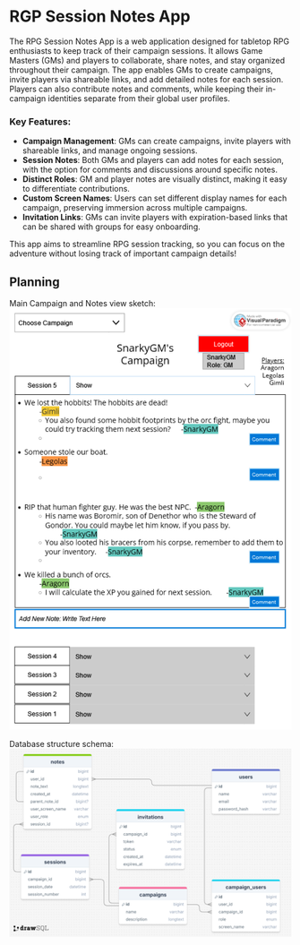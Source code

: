 # RGP Session Notes App

The RPG Session Notes App is a web application designed for tabletop RPG enthusiasts to keep track of their campaign sessions. It allows Game Masters (GMs) and players to collaborate, share notes, and stay organized throughout their campaign. The app enables GMs to create campaigns, invite players via shareable links, and add detailed notes for each session. Players can also contribute notes and comments, while keeping their in-campaign identities separate from their global user profiles.

### Key Features:

- **Campaign Management**: GMs can create campaigns, invite players with shareable links, and manage ongoing sessions.
- **Session Notes**: Both GMs and players can add notes for each session, with the option for comments and discussions around specific notes.
- **Distinct Roles**: GM and player notes are visually distinct, making it easy to differentiate contributions.
- **Custom Screen Names**: Users can set different display names for each campaign, preserving immersion across multiple campaigns.
- **Invitation Links**: GMs can invite players with expiration-based links that can be shared with groups for easy onboarding.

This app aims to streamline RPG session tracking, so you can focus on the adventure without losing track of important campaign details!

## Planning

Main Campaign and Notes view sketch:
![Main Campaign and Notes](session_notes_main_sketch.png)

Database structure schema:
![Database Diagram](dnd_session_notes_sql_schema.png)
